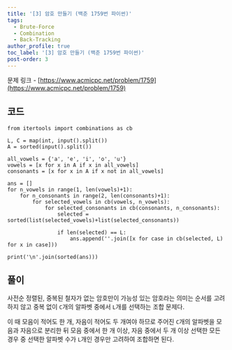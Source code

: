 ```yaml
---
title: '[3] 암호 만들기 (백준 1759번 파이썬)'
tags:
  - Brute-Force
  - Combination
  - Back-Tracking
author_profile: true
toc_label: '[3] 암호 만들기 (백준 1759번 파이썬)'
post-order: 3
---
```


문제 링크 - [https://www.acmicpc.net/problem/1759](https://www.acmicpc.net/problem/1759)

## 코드
```python::lineons
from itertools import combinations as cb

L, C = map(int, input().split())
A = sorted(input().split())

all_vowels = {'a', 'e', 'i', 'o', 'u'}
vowels = [x for x in A if x in all_vowels]
consonants = [x for x in A if x not in all_vowels]

ans = []
for n_vowels in range(1, len(vowels)+1):
    for n_consonants in range(2, len(consonants)+1):
        for selected_vowels in cb(vowels, n_vowels):
            for selected_consonants in cb(consonants, n_consonants):
                selected = sorted(list(selected_vowels)+list(selected_consonants))

                if len(selected) == L:
                    ans.append(''.join([x for case in cb(selected, L) for x in case]))

print('\n'.join(sorted(ans)))
```

## 풀이
사전순 정렬된, 중복된 철자가 없는 암호만이 가능성 있는 암호라는 의미는 순서를 고려하지 않고 중복 없이 `C`개의 알파벳 중에서 `L`개를 선택하는 조합 문제다.

이 때 모음이 적어도 한 개, 자음이 적어도 두 개여야 하므로 주어진 `C`개의 알파벳을 모음과 자음으로 분리한 뒤 모음 중에서 한 개 이상, 자음 중에서 두 개 이상 선택한 모든 경우 중 선택한 알파벳 수가 `L`개인 경우만 고려하여 조합하면 된다.
